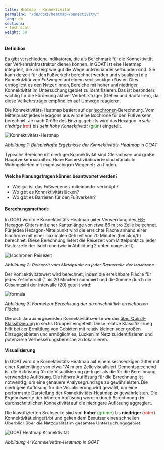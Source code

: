```yaml
---
title: Heatmap - Konnektivität
permalink: "/de/docs/heatmap-connectivity/"
lang: de
sections:
- technical
weight: 60
---
```


#### Definition

Es gibt verschiedene Indikatoren, die als Benchmark für die Konnektivität der Verkehrsinfrastruktur dienen können. In GOAT ist eine Heatmap integriert, die anzeigt wie gut die Wege untereinander verbunden sind. Sie kann derzeit für den Fußverkehr berechnet werden und visualisiert die Konnektivität von Fußwegen auf einem sechseckigen Raster. Dies ermöglicht es den Nutzer:innen, Bereiche mit hoher und niedriger Konnektivität im Untersuchungsgebiet zu identifizieren. Das ist besonders wichtig für die Förderung aktiver Verkehrsträger (Gehen und Radfahren), da diese Verkehrsträger empfindlich auf Umwege reagieren.

Die Konnektivitäts-Heatmap basiert auf der [Isochronen](/docs/isochrone/ "Was ist eine Isochrone?")-Berechnung. Vom Mittelpunkt jedes Hexagons aus wird eine Isochrone für den Fußverkehr berechnet. Je nach Größe des Einzugsgebiets wird das Hexagon in <i>sehr niedrige</i> (<span style="color:red">rot</span>) bis <i>sehr hohe Konnektivität</i> (<span style="color:green">grün</span>) eingeteilt. 

![Konnektivitäts-Heatmap](/images/docs/technical_documentation/connectivity/first_impression_connectivity_de.webp "Heatmap Konnektivität")

_Abbildung 1: Beispielhafte Ergebnisse der Konnektivitäts-Heatmap in GOAT_

Typische Bereiche mit niedriger Konnektivität sind Gleisachsen und große Hauptverkehrsstraßen. Hohe Konnektivitätswerte sind oftmals in Wohngebieten mit engmaschigem Wegenetz zu finden. 

#### Welche Planungsfragen können beantwortet werden? 

  - Wie gut ist das Fußwegenetz miteinander verknüpft? 
  - Wo gibt es Konnektivitätslücken? 
  - Wo gibt es Barrieren für den Fußverkehr?

#### Berechungsmethode

In GOAT wird die Konnektivitäts-Heatmap unter Verwendung des [H3-Hexagon-Gitters](/de/docs/glossary/#h-3-grid "Glossar-Eintrag zum H3 Grid") mit einer Kantenlänge von etwa 66 m pro Zelle berechnet. Für jeden Hexagon-Mittelpunkt wird die erreichte Fläche anhand einer Isochrone mit einer maximalen Gehzeit von 20 Minuten (bei 5km/h) berechnet. Diese Berechnung liefert die Reisezeit vom Mittelpunkt zu jeder Rasterzelle der Isochrone (wie in Abbildung 2 unten dargestellt).

![Isochronen Reisezeit](/images/docs/technical_documentation/connectivity/isochrone_de.webp "Reisezeit vom Mittelpunkt zu jeder Rasterzelle der Isochrone")

_Abbildung 2: Reisezeit vom Mittelpunkt zu jeder Rasterzelle der Isochrone_

Der Konnektivitätswert wird berechnet, indem die erreichbare Fläche für jedes Zeitintervall (1 bis 20 Minuten) summiert und die Summe durch die Gesamtzahl der Intervalle (20) geteilt wird:


<img src="\images\docs\technical_documentation\connectivity\formula_de.webp" alt="formula" style="max-height:150px;"/>

_Abbildung 3: Formel zur Berechnung der durchschnittlich erreichbaren Fläche_

Die sich daraus ergebenden Konnektivitätswerte werden [über Quintil-Klassifizierung](/docs/glossary/#quintile-classification "Glossar-Eintrag zur Quintil-Klassifizierung") in sechs Gruppen eingeteilt. Diese relative Klassifizierung hilft bei der Ermittlung von Gebieten mit relativ kleinen oder großen Einzugsgebieten und ermöglicht es, Lücken im Netz zu identifizieren und potenzielle Verbesserungsbereiche zu lokalisieren.

#### Visualisierung

In GOAT wird die Konnektivitäts-Heatmap auf einem sechseckigen Gitter mit einer Kantenlänge von etwa 174 m pro Zelle visualisiert. Dementsprechend ist die Auflösung für die Visualisierung geringer als die für die Berechnung verwendete Auflösung. Die höhere Auflösung für die Berechnung ist notwendig, um eine genauere Analysegrundlage zu gewährleisten. Die niedrigere Auflösung für die Visualisierung wird gewählt, um eine performante Darstellung der Konnektivitäts-Heatmap zu gewährleisten. Die Ergebniswerte der höheren Auflösung werden durch Berechnung der durchschnittlichen Konnektivität auf die niedrigere Auflösung aggregiert.

Die klassifizierten Sechsecke sind von **hoher** (<span style="color:green">grüner</span>) bis **niedriger** (<span style="color:red">roter</span>) Konnektivität eingefärbt und geben dem Benutzer einen schnellen Überblick über die Netzqualität im gesamten Untersuchungsgebiet.

![GOAT Heatmap Konnektivität](/images/docs/technical_documentation/connectivity/connectivity_new_de.webp "GOAT Heatmap Konnektivität")

_Abbildung 4: Konnektivitäts-Heatmap in GOAT_
